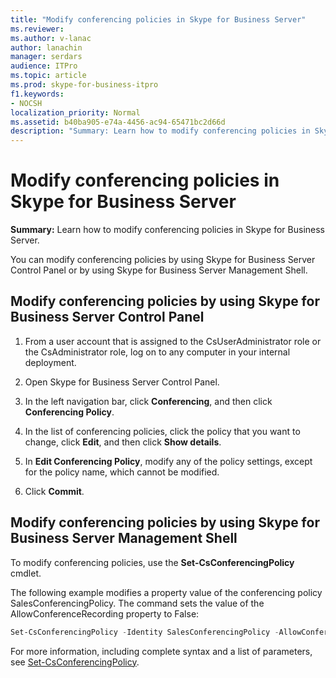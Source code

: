 ```yaml
---
title: "Modify conferencing policies in Skype for Business Server"
ms.reviewer: 
ms.author: v-lanac
author: lanachin
manager: serdars
audience: ITPro
ms.topic: article
ms.prod: skype-for-business-itpro
f1.keywords:
- NOCSH
localization_priority: Normal
ms.assetid: b40ba905-e74a-4456-ac94-65471bc2d66d
description: "Summary: Learn how to modify conferencing policies in Skype for Business Server."
---
```


# Modify conferencing policies in Skype for Business Server
 
**Summary:** Learn how to modify conferencing policies in Skype for Business Server.
  
You can modify conferencing policies by using Skype for Business Server Control Panel or by using Skype for Business Server Management Shell.
  
## Modify conferencing policies by using Skype for Business Server Control Panel

1. From a user account that is assigned to the CsUserAdministrator role or the CsAdministrator role, log on to any computer in your internal deployment.
    
2.  Open Skype for Business Server Control Panel.
    
3. In the left navigation bar, click **Conferencing**, and then click **Conferencing Policy**.
    
4. In the list of conferencing policies, click the policy that you want to change, click **Edit**, and then click **Show details**.
    
5. In **Edit Conferencing Policy**, modify any of the policy settings, except for the policy name, which cannot be modified.
    
6. Click **Commit**.
    
## Modify conferencing policies by using Skype for Business Server Management Shell

To modify conferencing policies, use the **Set-CsConferencingPolicy** cmdlet.
  
The following example modifies a property value of the conferencing policy SalesConferencingPolicy. The command sets the value of the AllowConferenceRecording property to False:
  
```PowerShell
Set-CsConferencingPolicy -Identity SalesConferencingPolicy -AllowConferenceRecording $False
```

For more information, including complete syntax and a list of parameters, see [Set-CsConferencingPolicy](https://docs.microsoft.com/powershell/module/skype/set-csconferencingpolicy?view=skype-ps).
  

